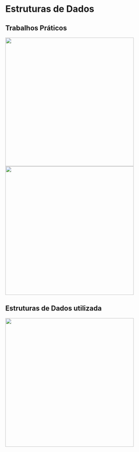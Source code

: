 # Estruturas de Dados
## Trabalhos Práticos
<div align="left">
    <a href="https://github.com/heyliceeee/capture-the-flag">
        <img width=400 align="center" src="https://github-readme-stats.vercel.app/api/pin/?username=heyliceeee&repo=capture-the-flag&theme=react" />
    </a>

  <a href="https://github.com/heyliceeee/pokemon-go">
        <img width=400 align="center" src="https://github-readme-stats.vercel.app/api/pin/?username=heyliceeee&repo=pokemon-go&theme=react" />
    </a>
  <p></p>
</div>

## Estruturas de Dados utilizada
<div align="left">
    <a href="https://github.com/heyliceeee/generic-data-structure">
        <img width=400 align="center" src="https://github-readme-stats.vercel.app/api/pin/?username=heyliceeee&repo=generic-data-structure&theme=react" />
    </a>
  <p></p>
</div>
